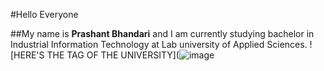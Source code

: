 #Hello Everyone

##My name is **Prashant Bhandari** and I am currently studying bachelor in Industrial Information Technology at Lab university of Applied Sciences.
![HERE'S THE TAG OF THE UNIVERSITY](![image](https://github.com/user-attachments/assets/be22721e-14b2-4d7a-a48f-3c159386be06)



